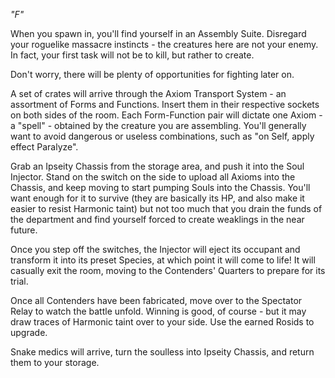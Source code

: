 *"F"*

When you spawn in, you'll find yourself in an Assembly Suite. Disregard your roguelike massacre instincts - the creatures here are not your enemy. In fact, your first task will not be to kill, but rather to create.

Don't worry, there will be plenty of opportunities for fighting later on. 

A set of crates will arrive through the Axiom Transport System - an assortment of Forms and Functions. Insert them in their respective sockets on both sides of the room. Each Form-Function pair will dictate one Axiom - a "spell" - obtained by the creature you are assembling. You'll generally want to avoid dangerous or useless combinations, such as "on Self, apply effect Paralyze".

Grab an Ipseity Chassis from the storage area, and push it into the Soul Injector. Stand on the switch on the side to upload all Axioms into the Chassis, and keep moving to start pumping Souls into the Chassis. You'll want enough for it to survive (they are basically its HP, and also make it easier to resist Harmonic taint) but not too much that you drain the funds of the department and find yourself forced to create weaklings in the near future.

Once you step off the switches, the Injector will eject its occupant and transform it into its preset Species, at which point it will come to life! It will casually exit the room, moving to the Contenders' Quarters to prepare for its trial.

Once all Contenders have been fabricated, move over to the Spectator Relay to watch the battle unfold. Winning is good, of course - but it may draw traces of Harmonic taint over to your side. Use the earned Rosids to upgrade.

Snake medics will arrive, turn the soulless into Ipseity Chassis, and return them to your storage.